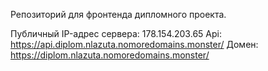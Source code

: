 Репозиторий для фронтенда дипломного проекта.

Публичный IP-адрес сервера: 178.154.203.65 
Api: https://api.diplom.nlazuta.nomoredomains.monster/
Домен: https://diplom.nlazuta.nomoredomains.monster/
